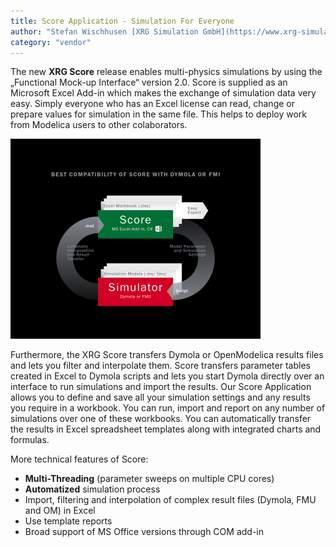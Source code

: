 ```yaml
---
title: Score Application - Simulation For Everyone
author: "Stefan Wischhusen [XRG Simulation GmbH](https://www.xrg-simulation.de/en)"
category: "vendor"
---
```


The new **XRG Score** release enables multi-physics simulations by using the „Functional Mock-up Interface“ version 2.0. Score is supplied as an Microsoft Excel Add-in which makes the exchange of simulation data very easy. Simply everyone who has an Excel license can read, change or prepare values for simulation in the same file. This helps to deploy work from Modelica users to other colaborators.

![XRG Score Add-in](XRG-Score-Figure.png 'XRG Score interaction with Excel and Dymola or FMU')

Furthermore, the XRG Score transfers Dymola or OpenModelica results files and lets you filter and interpolate them. Score transfers parameter tables created in Excel to Dymola scripts and lets you start Dymola directly over an interface to run simulations and import the results. Our Score Application allows you to define and save all your simulation settings and any results you require in a workbook. You can run, import and report on any number of simulations over one of these workbooks. You can automatically transfer the results in Excel spreadsheet templates along with integrated charts and formulas.

More technical features of Score:
  - **Multi-Threading** (parameter sweeps on multiple CPU cores)
  - **Automatized** simulation process
  - Import, filtering and interpolation of complex result files (Dymola, FMU and OM) in Excel
  - Use template reports
  - Broad support of MS Office versions through COM add-in

